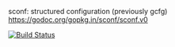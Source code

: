 sconf: structured configuration (previously gcfg)
https://godoc.org/gopkg.in/sconf/sconf.v0

[![Build Status](https://travis-ci.org/sconf/sconf.svg?branch=master)](https://travis-ci.org/sconf/sconf)
